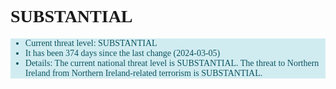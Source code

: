 
<!-- threat_marker starts -->
<h1>SUBSTANTIAL</h1>
<div class="SUBSTANTIAL">

- Current threat level: SUBSTANTIAL
- It has been 374 days since the last change (2024-03-05)
- Details: The current national threat level is SUBSTANTIAL. The threat to Northern Ireland from Northern Ireland-related terrorism is SUBSTANTIAL.
</div>

<!-- threat_marker ends -->
<style>

    body {
        height: 100vh;
        font-family: -system-ui, "Gill Sans", Serif;
    }
    .LOW {
        color: #155724;
        background-color: #d4edda;
        border-color: #c3e6cb;
    }
    .MODERATE {
        color: #856404;
        background-color: #fff3cd;
        border-color: #ffeeba;
    }
    .SUBSTANTIAL {
        color: #0c5460;
        background-color: #d1ecf1;
        border-color: #bee5eb;
    }
    .SEVERE {
        color: #721c24;
        background-color: #f8d7da;
        border-color: #f5c6cb;
    }
    .CRITICAL {
        color: #721c24;
        background-color: #f8d7da;
        border-color: #f5c6cb;
    }
</style>